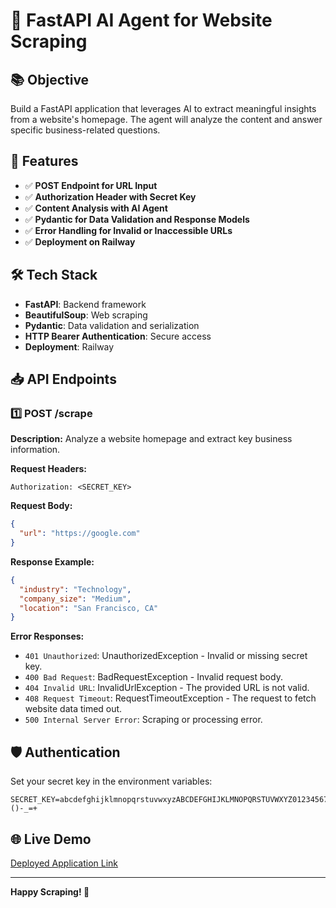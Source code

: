 # 🚀 FastAPI AI Agent for Website Scraping

## 📚 Objective
Build a FastAPI application that leverages AI to extract meaningful insights from a website's homepage. The agent will analyze the content and answer specific business-related questions.

## 🎯 Features
- ✅ **POST Endpoint for URL Input**
- ✅ **Authorization Header with Secret Key**
- ✅ **Content Analysis with AI Agent**
- ✅ **Pydantic for Data Validation and Response Models**
- ✅ **Error Handling for Invalid or Inaccessible URLs**
- ✅ **Deployment on Railway**

## 🛠️ Tech Stack
- **FastAPI**: Backend framework
- **BeautifulSoup**: Web scraping
- **Pydantic**: Data validation and serialization
- **HTTP Bearer Authentication**: Secure access
- **Deployment**: Railway

## 📥 API Endpoints

### 1️⃣ **POST /scrape**
**Description:** Analyze a website homepage and extract key business information.

**Request Headers:**
```http
Authorization: <SECRET_KEY>
```

**Request Body:**
```json
{
  "url": "https://google.com"
}
```

**Response Example:**
```json
{
  "industry": "Technology",
  "company_size": "Medium",
  "location": "San Francisco, CA"
}
```

**Error Responses:**
- `401 Unauthorized`: UnauthorizedException - Invalid or missing secret key.
- `400 Bad Request`: BadRequestException - Invalid request body.
- `404 Invalid URL`: InvalidUrlException - The provided URL is not valid.
- `408 Request Timeout`: RequestTimeoutException - The request to fetch website data timed out.
- `500 Internal Server Error`: Scraping or processing error.

## 🛡️ Authentication
Set your secret key in the environment variables:
```
SECRET_KEY=abcdefghijklmnopqrstuvwxyzABCDEFGHIJKLMNOPQRSTUVWXYZ0123456789!@#$%^&*()-_=+
```

## 🌐 Live Demo
[Deployed Application Link](https://ai-web-scraper-production.up.railway.app/scrape)

---
**Happy Scraping! 🚀**

